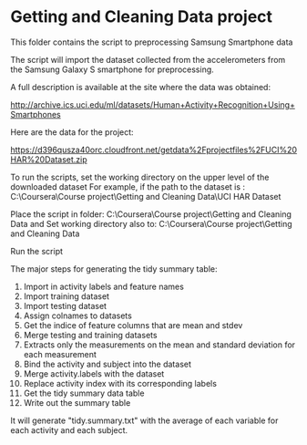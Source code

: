 # Getting and Cleaning Data project
This folder contains the script to preprocessing Samsung Smartphone data

The script will import the dataset collected from the accelerometers from the Samsung Galaxy S smartphone for preprocessing.
 
A full description is available at the site where the data was obtained: 

http://archive.ics.uci.edu/ml/datasets/Human+Activity+Recognition+Using+Smartphones 

Here are the data for the project: 

https://d396qusza40orc.cloudfront.net/getdata%2Fprojectfiles%2FUCI%20HAR%20Dataset.zip 

To run the scripts, set the working directory on the upper level of the downloaded dataset
For example, if the path to the dataset is : 
C:\Coursera\Course project\Getting and Cleaning Data\UCI HAR Dataset

Place the script in folder:
C:\Coursera\Course project\Getting and Cleaning Data
and 
Set working directory also to:
C:\Coursera\Course project\Getting and Cleaning Data

Run the script

The major steps for generating the tidy summary table:

1. Import in activity labels and feature names
2. Import training dataset
3. Import testing dataset
4. Assign colnames to datasets
5. Get the indice of feature columns that are mean and stdev
6. Merge testing and training datasets
7. Extracts only the measurements on the mean and standard deviation for each measurement
8. Bind the activity and subject into the dataset
9. Merge activity.labels with the dataset
10. Replace activity index with its corresponding labels
11. Get the tidy summary data table
12. Write out the summary table


It will generate "tidy.summary.txt" with the average of each variable for each activity and each subject.
